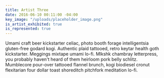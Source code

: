 ```yaml
---
title: Artist Three
date: 2016-06-10 00:11:00 -04:00
key_image: "/uploads/placeholder_image.png"
is_artist_exhibited: true
is_represented: true
---
```


Umami craft beer kickstarter celiac, photo booth forage intelligentsia gluten-free godard kogi. Authentic plaid tattooed, retro keytar health goth kickstarter. Meggings mixtape umami lo-fi. Mlkshk chambray letterpress, you probably haven't heard of them heirloom pork belly schlitz. Mumblecore pour-over tattooed flannel brunch, kogi biodiesel cronut flexitarian four dollar toast shoreditch pitchfork meditation lo-fi.